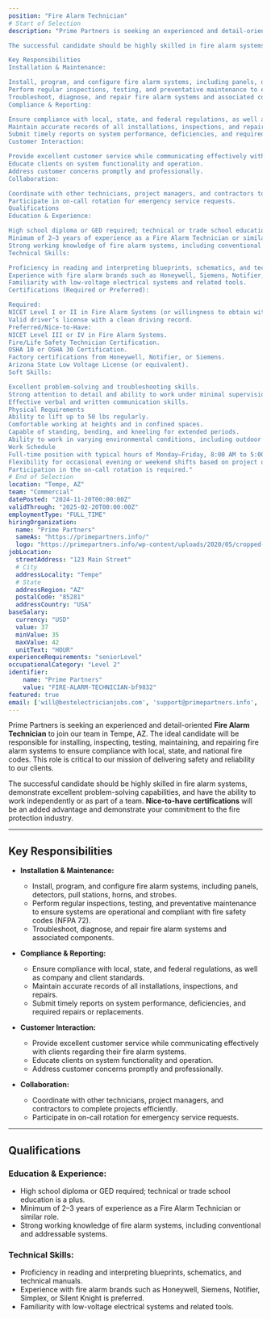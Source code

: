 ```yaml
---
position: "Fire Alarm Technician"
# Start of Selection
description: "Prime Partners is seeking an experienced and detail-oriented Fire Alarm Technician to join our team in Tempe, AZ. The ideal candidate will be responsible for installing, inspecting, testing, maintaining, and repairing fire alarm systems to ensure compliance with local, state, and national fire codes. This role is critical to our mission of delivering safety and reliability to our clients.

The successful candidate should be highly skilled in fire alarm systems, demonstrate excellent problem-solving capabilities, and have the ability to work independently or as part of a team. Nice-to-have certifications will be an added advantage and demonstrate your commitment to the fire protection industry.

Key Responsibilities
Installation & Maintenance:

Install, program, and configure fire alarm systems, including panels, detectors, pull stations, horns, and strobes.
Perform regular inspections, testing, and preventative maintenance to ensure systems are operational and compliant with fire safety codes (NFPA 72).
Troubleshoot, diagnose, and repair fire alarm systems and associated components.
Compliance & Reporting:

Ensure compliance with local, state, and federal regulations, as well as company and client standards.
Maintain accurate records of all installations, inspections, and repairs.
Submit timely reports on system performance, deficiencies, and required repairs or replacements.
Customer Interaction:

Provide excellent customer service while communicating effectively with clients regarding their fire alarm systems.
Educate clients on system functionality and operation.
Address customer concerns promptly and professionally.
Collaboration:

Coordinate with other technicians, project managers, and contractors to complete projects efficiently.
Participate in on-call rotation for emergency service requests.
Qualifications
Education & Experience:

High school diploma or GED required; technical or trade school education is a plus.
Minimum of 2–3 years of experience as a Fire Alarm Technician or similar role.
Strong working knowledge of fire alarm systems, including conventional and addressable systems.
Technical Skills:

Proficiency in reading and interpreting blueprints, schematics, and technical manuals.
Experience with fire alarm brands such as Honeywell, Siemens, Notifier, Simplex, or Silent Knight is preferred.
Familiarity with low-voltage electrical systems and related tools.
Certifications (Required or Preferred):

Required:
NICET Level I or II in Fire Alarm Systems (or willingness to obtain within 6 months).
Valid driver’s license with a clean driving record.
Preferred/Nice-to-Have:
NICET Level III or IV in Fire Alarm Systems.
Fire/Life Safety Technician Certification.
OSHA 10 or OSHA 30 Certification.
Factory certifications from Honeywell, Notifier, or Siemens.
Arizona State Low Voltage License (or equivalent).
Soft Skills:

Excellent problem-solving and troubleshooting skills.
Strong attention to detail and ability to work under minimal supervision.
Effective verbal and written communication skills.
Physical Requirements
Ability to lift up to 50 lbs regularly.
Comfortable working at heights and in confined spaces.
Capable of standing, bending, and kneeling for extended periods.
Ability to work in varying environmental conditions, including outdoor sites.
Work Schedule
Full-time position with typical hours of Monday–Friday, 8:00 AM to 5:00 PM.
Flexibility for occasional evening or weekend shifts based on project or emergency needs.
Participation in the on-call rotation is required."
# End of Selection
location: "Tempe, AZ"
team: "Commercial"
datePosted: "2024-11-20T00:00:00Z"
validThrough: "2025-02-20T00:00:00Z"
employmentType: "FULL_TIME"
hiringOrganization: 
  name: "Prime Partners"
  sameAs: "https://primepartners.info/"
  logo: "https://primepartners.info/wp-content/uploads/2020/05/cropped-Prime-Partners-Logo-NO-BG-1-1.png"
jobLocation:
  streetAddress: "123 Main Street"
  # City
  addressLocality: "Tempe"
  # State
  addressRegion: "AZ"
  postalCode: "85281"
  addressCountry: "USA"
baseSalary:
  currency: "USD"
  value: 37
  minValue: 35
  maxValue: 42
  unitText: "HOUR"
experienceRequirements: "seniorLevel"
occupationalCategory: "Level 2"
identifier:
    name: "Prime Partners"
    value: "FIRE-ALARM-TECHNICIAN-bf9832"
featured: true
email: ['will@bestelectricianjobs.com', 'support@primepartners.info', 'resumes@bestelectricianjobs.zohorecruitmail.com']
---
```


Prime Partners is seeking an experienced and detail-oriented **Fire Alarm Technician** to join our team in Tempe, AZ. The ideal candidate will be responsible for installing, inspecting, testing, maintaining, and repairing fire alarm systems to ensure compliance with local, state, and national fire codes. This role is critical to our mission of delivering safety and reliability to our clients.

The successful candidate should be highly skilled in fire alarm systems, demonstrate excellent problem-solving capabilities, and have the ability to work independently or as part of a team. **Nice-to-have certifications** will be an added advantage and demonstrate your commitment to the fire protection industry.

---

## Key Responsibilities  
- **Installation & Maintenance:**
  - Install, program, and configure fire alarm systems, including panels, detectors, pull stations, horns, and strobes.
  - Perform regular inspections, testing, and preventative maintenance to ensure systems are operational and compliant with fire safety codes (NFPA 72).
  - Troubleshoot, diagnose, and repair fire alarm systems and associated components.

- **Compliance & Reporting:**
  - Ensure compliance with local, state, and federal regulations, as well as company and client standards.
  - Maintain accurate records of all installations, inspections, and repairs.
  - Submit timely reports on system performance, deficiencies, and required repairs or replacements.

- **Customer Interaction:**
  - Provide excellent customer service while communicating effectively with clients regarding their fire alarm systems.
  - Educate clients on system functionality and operation.
  - Address customer concerns promptly and professionally.

- **Collaboration:**
  - Coordinate with other technicians, project managers, and contractors to complete projects efficiently.
  - Participate in on-call rotation for emergency service requests.

---

## Qualifications  
### Education & Experience:  
- High school diploma or GED required; technical or trade school education is a plus.  
- Minimum of 2–3 years of experience as a Fire Alarm Technician or similar role.  
- Strong working knowledge of fire alarm systems, including conventional and addressable systems.  

### Technical Skills:  
- Proficiency in reading and interpreting blueprints, schematics, and technical manuals.  
- Experience with fire alarm brands such as Honeywell, Siemens, Notifier, Simplex, or Silent Knight is preferred.  
- Familiarity with low-voltage electrical systems and related tools.  
